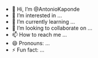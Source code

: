 - 👋 Hi, I’m @AntonioKaponde
- 👀 I’m interested in ...
- 🌱 I’m currently learning ...
- 💞️ I’m looking to collaborate on ...
- 📫 How to reach me ...
- 😄 Pronouns: ...
- ⚡ Fun fact: ...

<!---
AntonioKaponde/AntonioKaponde is a ✨ special ✨ repository because its `README.md` (this file) appears on your GitHub profile.
You can click the Preview link to take a look at your changes.
--->
